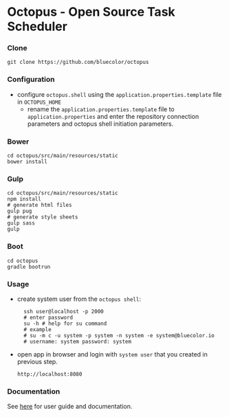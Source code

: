 # Octopus - Open Source Task Scheduler

### Clone
```
git clone https://github.com/bluecolor/octopus
```


### Configuration
- configure `octopus.shell` using the `application.properties.template` file in `OCTOPUS_HOME`
  - rename the `application.properties.template` file to `application.properties` and enter the 
  repository connection parameters and octopus shell initiation parameters.

### Bower
```
cd octopus/src/main/resources/static
bower install
```


### Gulp
```
cd octopus/src/main/resources/static
npm install
# generate html files
gulp pug
# generate style sheets
gulp sass
gulp
```

### Boot
```
cd octopus
gradle bootrun
```

### Usage
- create system user from the `octopus shell`:
  ```
    ssh user@localhost -p 2000
    # enter password
    su -h # help for su command
    # example
    # su -m c -u system -p system -n system -e system@bluecolor.io
    # username: system password: system
  ```
- open app in browser and login with `system user` that you created in previous step.
  ```
  http://localhost:8080
  ```

### Documentation

See [here](https://github.com/bluecolor/octopus/wiki) for user guide and documentation.
